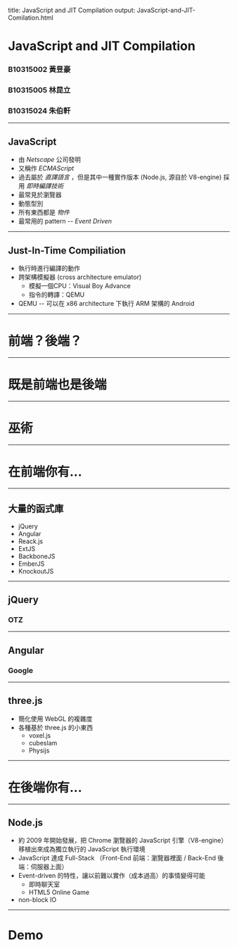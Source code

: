 title: JavaScript and JIT Compilation
output: JavaScript-and-JIT-Comilation.html

# JavaScript and JIT Compilation

### B10315002 黃昱豪
### B10315005 林昆立
### B10315024 朱伯軒

---

## JavaScript

- 由 *Netscape* 公司發明
- 又稱作 *ECMAScript*
- 過去屬於 *直譯語言* ，但是其中一種實作版本 (Node.js, 源自於 V8-engine) 採用 *即時編譯技術*
- 最常見於瀏覽器
- 動態型別
- 所有東西都是 *物件*
- 最常用的 pattern -- *Event Driven*

---

## Just-In-Time Compiliation

- 執行時進行編譯的動作
- 跨架構模擬器 (cross architecture emulator)
	- 模擬一個CPU：Visual Boy Advance
	- 指令的轉譯：QEMU
- QEMU -- 可以在 x86 architecture 下執行 ARM 架構的 Android

---

# 前端？後端？

---

# 既是前端也是後端

---

# 巫術

---

# 在前端你有...

---

## 大量的函式庫

- jQuery
- Angular
- Reack.js
- ExtJS
- BackboneJS
- EmberJS
- KnockoutJS

---

## jQuery

### OTZ

----

## Angular

### Google

---

## three.js

- 簡化使用 WebGL 的複雜度
- 各種基於 three.js 的小東西
    - voxel.js
    - cubeslam
    - Physijs

---

# 在後端你有...

---

## Node.js

- 約 2009 年開始發展，把 Chrome 瀏覽器的 JavaScript 引擎（V8-engine）移植出來成為獨立執行的 JavaScript 執行環境
- JavaScript 達成 Full-Stack
  （Front-End 前端：瀏覽器裡面 / Back-End 後端：伺服器上面）
- Event-driven 的特性，讓以前難以實作（成本過高）的事情變得可能
	- 即時聊天室
	- HTML5 Online Game
- non-block IO

---

# Demo
